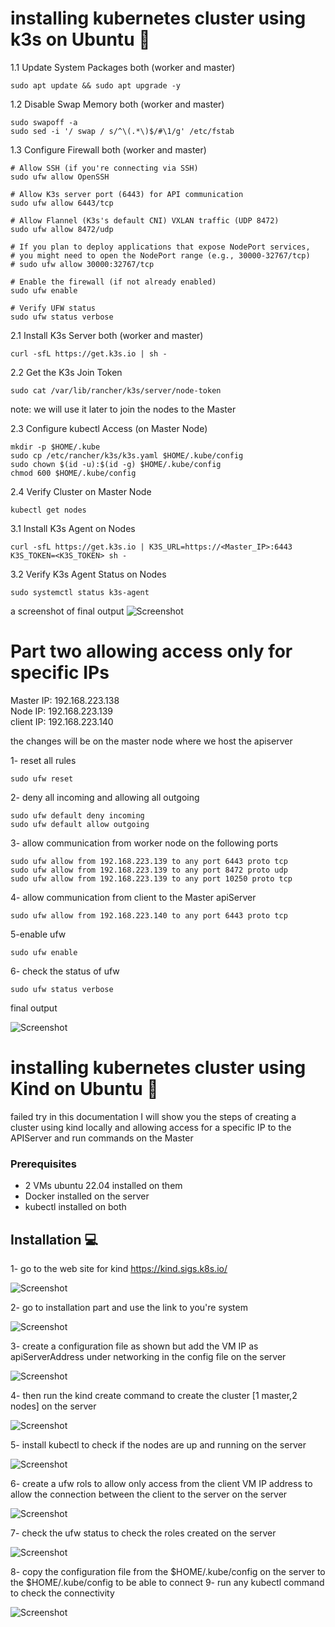 # installing kubernetes cluster using k3s on Ubuntu 🚀

1.1 Update System Packages both (worker and master)
```
sudo apt update && sudo apt upgrade -y
```

1.2 Disable Swap Memory both (worker and master)
```
sudo swapoff -a
sudo sed -i '/ swap / s/^\(.*\)$/#\1/g' /etc/fstab
```

1.3 Configure Firewall both (worker and master)
```
# Allow SSH (if you're connecting via SSH)
sudo ufw allow OpenSSH

# Allow K3s server port (6443) for API communication
sudo ufw allow 6443/tcp

# Allow Flannel (K3s's default CNI) VXLAN traffic (UDP 8472)
sudo ufw allow 8472/udp

# If you plan to deploy applications that expose NodePort services,
# you might need to open the NodePort range (e.g., 30000-32767/tcp)
# sudo ufw allow 30000:32767/tcp

# Enable the firewall (if not already enabled)
sudo ufw enable

# Verify UFW status
sudo ufw status verbose
```

2.1 Install K3s Server both (worker and master)
```
curl -sfL https://get.k3s.io | sh -
```

2.2 Get the K3s Join Token

```
sudo cat /var/lib/rancher/k3s/server/node-token
```
note: we will use it later to join the nodes to the Master

2.3 Configure kubectl Access (on Master Node)
```
mkdir -p $HOME/.kube
sudo cp /etc/rancher/k3s/k3s.yaml $HOME/.kube/config
sudo chown $(id -u):$(id -g) $HOME/.kube/config
chmod 600 $HOME/.kube/config
```

2.4 Verify Cluster on Master Node
```
kubectl get nodes
```

3.1 Install K3s Agent on Nodes

```
curl -sfL https://get.k3s.io | K3S_URL=https://<Master_IP>:6443 K3S_TOKEN=<K3S_TOKEN> sh -
```
3.2 Verify K3s Agent Status on Nodes
```
sudo systemctl status k3s-agent
```

a screenshot of final output
![Screenshot](9.png)

# Part two allowing access only for specific IPs

Master IP: 192.168.223.138 <br>
Node IP: 192.168.223.139 <br>
client IP: 192.168.223.140 <br>

the changes will be on the master node where we host the apiserver

1- reset all rules

```
sudo ufw reset
```

2- deny all incoming and allowing all outgoing

```
sudo ufw default deny incoming
sudo ufw default allow outgoing
```

3- allow communication from worker node on the following ports

```
sudo ufw allow from 192.168.223.139 to any port 6443 proto tcp
sudo ufw allow from 192.168.223.139 to any port 8472 proto udp
sudo ufw allow from 192.168.223.139 to any port 10250 proto tcp
```

4- allow communication from client to the Master apiServer

```
sudo ufw allow from 192.168.223.140 to any port 6443 proto tcp
```

5-enable ufw

```
sudo ufw enable
```
6- check the status of ufw

```
sudo ufw status verbose
```

final output

![Screenshot](10.png)

# installing kubernetes cluster using Kind on Ubuntu 🚀
failed try
in this documentation I will show you the steps of creating a cluster using kind locally and allowing access for a specific IP to the APIServer and run commands on the Master

### Prerequisites
- 2 VMs ubuntu 22.04 installed on them
- Docker installed on the server
- kubectl installed on both

## Installation 💻
1- go to the web site for kind https://kind.sigs.k8s.io/

![Screenshot](1.png)

2- go to installation part and use the link to you're system 

![Screenshot](2.png)

3- create a configuration file as shown but add the VM IP as apiServerAddress under networking in the config file on the server

![Screenshot](3.png)

4- then run the kind create command to create the cluster [1 master,2 nodes] on the server

![Screenshot](4.png)

5- install kubectl to check if the nodes are up and running on the server

![Screenshot](5.png)

6- create a ufw rols to allow only access from the client VM IP address to allow the connection between the client to the server on the server

![Screenshot](6.png)

7- check the ufw status to check the roles created on the server

![Screenshot](8.png)

8- copy the configuration file from the $HOME/.kube/config on the server to the $HOME/.kube/config to be able to connect 
9- run any kubectl command to check the connectivity 

![Screenshot](7.png)

